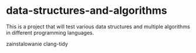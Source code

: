 # data-structures-and-algorithms
This is a project that will test various data structures and multiple algorithms in different programming languages.

zainstalowanie clang-tidy

